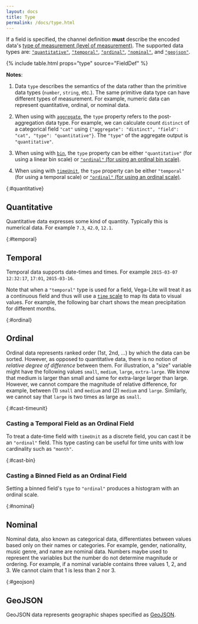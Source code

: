 ```yaml
---
layout: docs
title: Type
permalink: /docs/type.html
---
```


If a field is specified, the channel definition **must** describe the encoded data's [type of measurement (level of measurement)](https://en.wikipedia.org/wiki/Level_of_measurement).
The supported data types are: [`"quantitative"`](#quantitative), [`"temporal"`](#temporal), [`"ordinal"`](#ordinal), [`"nominal"`](#nominal), and [`"geojson"`](#geojson).

{% include table.html props="type" source="FieldDef" %}

**Notes**:

1) Data `type` describes the semantics of the data rather than the primitive data types (`number`, `string`, etc.). The same primitive data type can have different types of measurement. For example, numeric data can represent quantitative, ordinal, or nominal data.

2) When using with [`aggregate`](aggregate.html), the `type` property refers to the post-aggregation data type.  For example, we can calculate count `distinct` of a categorical field `"cat"` using `{"aggregate": "distinct", "field": "cat", "type": "quantitative"}`.  The `"type"` of the aggregate output is `"quantitative"`.

3) When using with [`bin`](bin.html), the `type` property can be either `"quantitative"` (for using a linear bin scale) or [`"ordinal"` (for using an ordinal bin scale)](#cast-bin).

4) When using with [`timeUnit`](timeunit.html), the `type` property can be either `"temporal"` (for using a temporal scale) or [`"ordinal"` (for using an ordinal scale)](#cast-timeunit).


{:#quantitative}
## Quantitative

Quantitative data expresses some kind of quantity. Typically this is numerical data. For example `7.3`, `42.0`, `12.1`.

{:#temporal}
## Temporal

Temporal data supports date-times and times. For example `2015-03-07 12:32:17`, `17:01`, `2015-03-16`.

Note that when a `"temporal"` type is used for a field, Vega-Lite will treat it as a continuous field and thus will use a [`time` scale](scale.html#time) to map its data to visual values. For example, the following bar chart shows the mean precipitation for different months.

<span class="vl-example" data-name="bar_month_temporal"></span>

{:#ordinal}
## Ordinal

Ordinal data represents ranked order (1st, 2nd, ...) by which the data can be sorted. However, as opposed to quantitative data, there is no notion of *relative degree of difference* between them. For illustration, a "size" variable might have the following values `small`, `medium`, `large`, `extra-large`. We know that medium is larger than small and same for extra-large larger than large. However, we cannot compare the magnitude of relative difference, for example, between (1) `small` and `medium` and (2) `medium` and `large`. Similarly, we cannot say that `large` is two times as large as `small`.

{:#cast-timeunit}
### Casting a Temporal Field as an Ordinal Field

To treat a date-time field with `timeUnit` as a discrete field, you can cast it be an `"ordinal"` field.
This type casting can be useful for time units with low cardinality such as `"month"`.

<span class="vl-example" data-name="bar_month"></span>

{:#cast-bin}
### Casting a Binned Field as an Ordinal Field

Setting a binned field's `type` to `"ordinal"` produces a histogram with an ordinal scale.

<div class="vl-example" data-name="histogram_ordinal"></div>


{:#nominal}
## Nominal

Nominal data, also known as categorical data, differentiates between values based only on their names or categories. For example, gender, nationality, music genre, and name are nominal data. Numbers maybe used to represent the variables but the number do not determine magnitude or ordering. For example, if a nominal variable contains three values 1, 2, and 3. We cannot claim that 1 is less than 2 nor 3.

{:#geojson}
## GeoJSON

GeoJSON data represents geographic shapes specified as [GeoJSON](http://geojson.org/).
